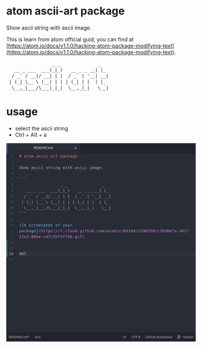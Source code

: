 atom ascii-art package
===========================

Show ascii string with ascii image.

This is learn from atom official guid, you can find at [https://atom.io/docs/v1.1.0/hacking-atom-package-modifying-text](https://atom.io/docs/v1.1.0/hacking-atom-package-modifying-text).

```
                 _ _              _   
   __ _ ___  ___(_|_)   __ _ _ __| |_
  / _` / __|/ __| | |  / _` | '__| __|
 | (_| \__ \ (__| | | | (_| | |  | |_
  \__,_|___/\___|_|_|  \__,_|_|   \__|
```

# usage
* select the ascii string
* Ctrl + Alt + a

![A screenshot](./show.gif)
